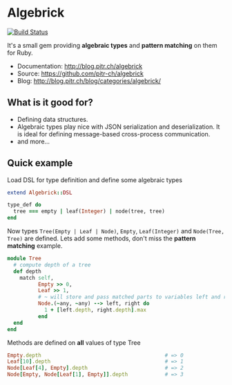 # Algebrick

[![Build Status](https://travis-ci.org/pitr-ch/algebrick.png)](https://travis-ci.org/pitr-ch/algebrick)

It's a small gem providing **algebraic types** and **pattern matching** on them for Ruby.

-   Documentation: <http://blog.pitr.ch/algebrick>
-   Source: <https://github.com/pitr-ch/algebrick>
-   Blog: <http://blog.pitr.ch/blog/categories/algebrick/>

## What is it good for?

-   Defining data structures.
-   Algebraic types play nice with JSON serialization and deserialization. It is ideal for defining
    message-based cross-process communication.
-   and more...

## Quick example

Load DSL for type definition and define some algebraic types

```ruby
extend Algebrick::DSL

type_def do
  tree === empty | leaf(Integer) | node(tree, tree)
end
```

Now types `Tree(Empty | Leaf | Node)`, `Empty`, `Leaf(Integer)` and `Node(Tree, Tree)` are defined.
Lets add some methods, don't miss the **pattern matching** example.

```ruby
module Tree
  # compute depth of a tree
  def depth
    match self,
          Empty >> 0,
          Leaf >> 1,
          # ~ will store and pass matched parts to variables left and right
          Node.(~any, ~any) --> left, right do
            1 + [left.depth, right.depth].max
          end
  end
end
```

Methods are defined on **all** values of type Tree

```ruby
Empty.depth                                        # => 0
Leaf[10].depth                                     # => 1
Node[Leaf[4], Empty].depth                         # => 2
Node[Empty, Node[Leaf[1], Empty]].depth            # => 3
```
